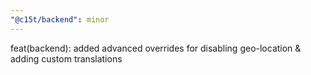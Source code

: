 ```yaml
---
"@c15t/backend": minor
---
```


feat(backend): added advanced overrides for disabling geo-location & adding custom translations
